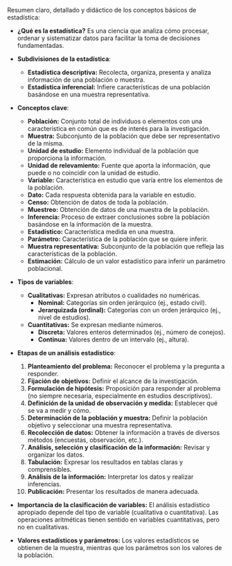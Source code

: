 Resumen claro, detallado y didáctico de los conceptos básicos de estadística:

*   **¿Qué es la estadística?** Es una ciencia que analiza cómo procesar, ordenar y sistematizar datos para facilitar la toma de decisiones fundamentadas.

*   **Subdivisiones de la estadística**:
    *   **Estadística descriptiva:** Recolecta, organiza, presenta y analiza información de una población o muestra.
    *   **Estadística inferencial:** Infiere características de una población basándose en una muestra representativa.

*   **Conceptos clave**:
    *   **Población:** Conjunto total de individuos o elementos con una característica en común que es de interés para la investigación.
    *   **Muestra:** Subconjunto de la población que debe ser representativo de la misma.
    *   **Unidad de estudio:** Elemento individual de la población que proporciona la información.
    *   **Unidad de relevamiento:** Fuente que aporta la información, que puede o no coincidir con la unidad de estudio.
    *   **Variable:** Característica en estudio que varía entre los elementos de la población.
    *   **Dato:** Cada respuesta obtenida para la variable en estudio.
    *   **Censo:** Obtención de datos de toda la población.
    *   **Muestreo:** Obtención de datos de una muestra de la población.
    *   **Inferencia:** Proceso de extraer conclusiones sobre la población basándose en la información de la muestra.
    *   **Estadístico:** Característica medida en una muestra.
    *   **Parámetro:** Característica de la población que se quiere inferir.
    *   **Muestra representativa:** Subconjunto de la población que refleja las características de la población.
    *   **Estimación:** Cálculo de un valor estadístico para inferir un parámetro poblacional.

*   **Tipos de variables**:
    *   **Cualitativas:** Expresan atributos o cualidades no numéricas.
        *   **Nominal:** Categorías sin orden jerárquico (ej., estado civil).
        *   **Jerarquizada (ordinal):** Categorías con un orden jerárquico (ej., nivel de estudios).
    *   **Cuantitativas:** Se expresan mediante números.
        *   **Discreta:** Valores enteros determinados (ej., número de conejos).
        *   **Continua:** Valores dentro de un intervalo (ej., altura).

*   **Etapas de un análisis estadístico**:
    1.  **Planteamiento del problema:** Reconocer el problema y la pregunta a responder.
    2.  **Fijación de objetivos:** Definir el alcance de la investigación.
    3.  **Formulación de hipótesis:** Proposición para responder al problema (no siempre necesaria, especialmente en estudios descriptivos).
    4.  **Definición de la unidad de observación y medida:** Establecer qué se va a medir y cómo.
    5.  **Determinación de la población y muestra:** Definir la población objetivo y seleccionar una muestra representativa.
    6.  **Recolección de datos:** Obtener la información a través de diversos métodos (encuestas, observación, etc.).
    7.  **Análisis, selección y clasificación de la información:** Revisar y organizar los datos.
    8.  **Tabulación:** Expresar los resultados en tablas claras y comprensibles.
    9.  **Análisis de la información:** Interpretar los datos y realizar inferencias.
    10. **Publicación:** Presentar los resultados de manera adecuada.

*   **Importancia de la clasificación de variables:** El análisis estadístico apropiado depende del tipo de variable (cualitativa o cuantitativa). Las operaciones aritméticas tienen sentido en variables cuantitativas, pero no en cualitativas.

*   **Valores estadísticos y parámetros:** Los valores estadísticos se obtienen de la muestra, mientras que los parámetros son los valores de la población.

